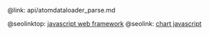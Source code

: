 @link: api/atomdataloader_parse.md

@seolinktop: [javascript web framework](https://webix.com)
@seolink: [chart javascript](https://webix.com/widget/charts/)